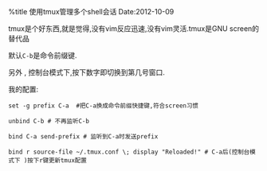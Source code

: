 %title 使用tmux管理多个shell会话
Date:2012-10-09

tmux是个好东西,就是觉得,没有vim反应迅速,没有vim灵活.tmux是GNU screen的替代品

默认`C-b`是命令前缀键.

另外 , 控制台模式下,按下数字即切换到第几号窗口.

我的配置:

```
set -g prefix C-a  #把C-a换成命令前缀快捷键,符合screen习惯

unbind C-b # 不再监听C-b

bind C-a send-prefix # 监听到C-a时发送prefix

bind r source-file ~/.tmux.conf \; display "Reloaded!" # C-a后(控制台模式下 )按下r键更新tmux配置

```

